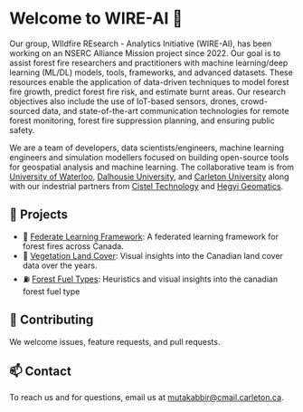 <!--
## Hi there 👋

**Here are some ideas to get you started:**

🙋‍♀️ A short introduction - what is your organization all about?
🌈 Contribution guidelines - how can the community get involved?
👩‍💻 Useful resources - where can the community find your docs? Is there anything else the community should know?
🍿 Fun facts - what does your team eat for breakfast?
🧙 Remember, you can do mighty things with the power of [Markdown](https://docs.github.com/github/writing-on-github/getting-started-with-writing-and-formatting-on-github/basic-writing-and-formatting-syntax)
-->


# Welcome to WIRE-AI 👋

Our group, WIldfire REsearch - Analytics Initiative (WIRE-AI), has been working on an NSERC Alliance Mission project since 2022. 
Our goal is to assist forest fire researchers and practitioners with machine learning/deep learning (ML/DL) models, tools, frameworks, and advanced datasets. 
These resources enable the application of data-driven techniques to model forest fire growth, predict forest fire risk, and estimate burnt areas. 
Our research objectives also include the use of IoT-based sensors, drones, crowd-sourced data, and state-of-the-art communication technologies for remote forest monitoring, forest fire suppression planning, and ensuring public safety.

We are a team of developers, data scientists/engineers, machine learning engineers and simulation modellers focused on building open-source tools for geospatial analysis and machine learning.
The collaborative team is from [University of Waterloo](https://uwaterloo.ca/), [Dalhousie University](https://www.dal.ca/), and [Carleton University](https://carleton.ca/) along with our indestrial partners from [Cistel Technology](https://cistel.com/) and [Hegyi Geomatics](https://hegyigeomatics.com/).

## 🚀 Projects
- 🤖 [Federate Learning Framework](https://github.com/Forest-Fire-Research/federated-learning-framework): A federated learning framework for forest fires across Canada.
- 🌳 [Vegetation Land Cover](https://github.com/Forest-Fire-Research/vegetation-land-cover-canada): Visual insights into the Canadian land cover data over the years.
- ⛽ [Forest Fuel Types](https://github.com/Forest-Fire-Research/forest-fuel-type-canada): Heuristics and visual insights into the canadian forest fuel type

## 🤝 Contributing
We welcome issues, feature requests, and pull requests. 

<!--Read our [contributing guide](https://github.com/your-org/.github/blob/main/CONTRIBUTING.md) to get started! -->

## 📫 Contact
To reach us and for questions, email us at [mutakabbir@cmail.carleton.ca](mailto:mutakabbir@cmail.carleton.ca).
